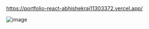 https://portfolio-react-abhishekraj11303372.vercel.app/

![image](https://user-images.githubusercontent.com/43966764/192345973-103b0cc8-7f78-433a-84ae-a717921bd2ca.png)
